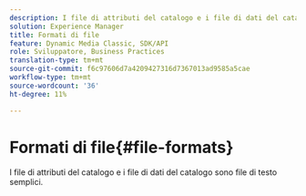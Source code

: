 ```yaml
---
description: I file di attributi del catalogo e i file di dati del catalogo sono file di testo semplici.
solution: Experience Manager
title: Formati di file
feature: Dynamic Media Classic, SDK/API
role: Sviluppatore, Business Practices
translation-type: tm+mt
source-git-commit: f6c97606d7a4209427316d7367013ad9585a5cae
workflow-type: tm+mt
source-wordcount: '36'
ht-degree: 11%

---
```



# Formati di file{#file-formats}

I file di attributi del catalogo e i file di dati del catalogo sono file di testo semplici.

